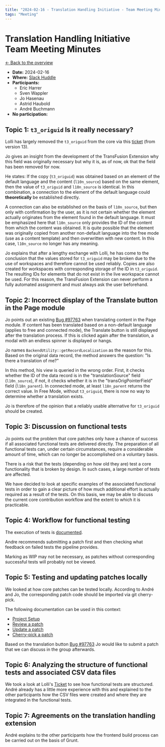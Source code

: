 ```yaml
---
title: "2024-02-16 - Translation Handling Initiative - Team Meeting Minutes"
tags: "Meeting"
---
```


# Translation Handling Initiative<br>Team Meeting Minutes

[← Back to the overview](https://notes.typo3.org/s/f3ae8fZSD)

- **Date:** 2024-02-16<br>
- **Where:** [Slack Huddle](https://app.slack.com/huddle/T024TUMLZ/C05D7UF1L8M)
- **Participants:**
    - Eric Harrer
    - Sven Wappler
    - Jo Hasenau
    - Astrid Haubold
    - André Buchmann
- **No participation:**

## Topic 1: `t3_origuid` Is it really necessary?

Lolli has largely removed the `t3_origuid` from the core via this [ticket](https://review.typo3.org/c/Packages/TYPO3.CMS/+/82888) (from version 13).

Jo gives an insight from the development of the TransFusion Extension why this field was originally necessary but why it is, as of now, ok that the field has been removed for now.

He states: If the copy (`t3_origuid`) was obtained based on an element of the default language and the content (`l10n_source`) based on the same element, then the value of `t3_origuid` and `l10n_source` is identical. In this combination, a connection to the element of the default language could **theoretically** be established directly.

A connection can also be established on the basis of `l10n_source`, but then only with confirmation by the user, as it is not certain whether the element actually originates from the element found in the default language. It must be emphasized here that `l10n_source` only provides the ID of the content from which the content was obtained. It is quite possible that the element was originally copied from another non-default language into the free mode (use as a content template) and then overwritten with new content. In this case, `l10n_source` no longer has any meaning.

Jo explains that after a lengthy exchange with Lolli, he has come to the conclusion that the values stored for `t3_origuid` may be broken due to the use of workspaces and therefore cannot be used reliably. Copies are also created for workspaces with corresponding storage of the ID in `t3_origuid`. The resulting IDs for elements that do not exist in the live workspace cannot be used. For this reason, the TransFusion Extension can never perform a fully automated assignment and must always ask the user beforehand.

## Topic 2: Incorrect display of the Translate button in the Page module

Jo points out an existing [Bug #97763](https://forge.typo3.org/issues/97763) when translating content in the Page module. If content has been translated based on a non-default language (applies to free and connected mode), the Translate button is still displayed after the translation process. If this is clicked again after the translation, a modal with an endless spinner is displayed or hangs.

Jo names `BackendUtility::getRecordLocalization` as the reason for this. Based on the original data record, the method answers the question: "Is there a translation of me?"

In this method, his view is queried in the wrong order. First, it checks whether the ID of the data record is in the "translationSource" field (`l10n_source`), if not, it checks whether it is in the "transOrigPointerField" field (`l18n_parent`). In connected mode, at least `l18n_parent` returns the correct value. In Free Mode, without `t3_origuid`, there is now no way to determine whether a translation exists.

Jo is therefore of the opinion that a reliably usable alternative for `t3_origuid` should be created.

## Topic 3: Discussion on functional tests

Jo points out the problem that core patches only have a chance of success if all associated functional tests are delivered directly. The preparation of all functional tests can, under certain circumstances, require a considerable amount of time, which can no longer be accomplished on a voluntary basis.

There is a risk that the tests (depending on how old they are) test a core functionality that is broken by design. In such cases, a large number of tests are affected.

We have decided to look at specific examples of the associated functional tests in order to gain a clear picture of how much additional effort is actually required as a result of the tests. On this basis, we may be able to discuss the current core contribution workflow and the extent to which it is practicable.

## Topic 4: Workflow for functional testing

The execution of tests is [documented](https://docs.typo3.org/m/typo3/reference-coreapi/main/en-us/Testing/CoreTesting.html).

Andre recommends submitting a patch first and then checking what feedback on failed tests the pipeline provides.

Marking as WIP may not be necessary, as patches without corresponding successful tests will probably not be viewed.

## Topic 5: Testing and updating patches locally

We looked at how core patches can be tested locally. According to André and Jo, the corresponding patch code should be imported via git cherry-pick.

The following documentation can be used in this context:

- [Project Setup](https://docs.typo3.org/m/typo3/guide-contributionworkflow/main/en-us/Appendix/SettingUpTypo3Ddev.html#settting-up-typo3-with-ddev)
- [Review a patch](https://docs.typo3.org/m/typo3/guide-contributionworkflow/main/en-us/HandlingAPatch/Review.html)
- [Update a patch](https://docs.typo3.org/m/typo3/guide-contributionworkflow/main/en-us/HandlingAPatch/ChangeAPatch.html)
- [Cherry-pick a patch](https://docs.typo3.org/m/typo3/guide-contributionworkflow/main/en-us/HandlingAPatch/CherryPick.html#cherry-pick-a-patch)

Based on the translation button [Bug #97763](https://forge.typo3.org/issues/97763) Jo would like to submit a patch that we can discuss in the group afterwards.

## Topic 6: Analyzing the structure of functional tests and associated CSV data files

We took a look at Lolli's [Ticket](https://review.typo3.org/c/Packages/TYPO3.CMS/+/82996) to see how functional tests are structured. André already has a little more experience with this and explained to the other participants how the CSV files were created and where they are integrated in the functional tests.

## Topic 7: Agreements on the translation handling extension

André explains to the other participants how the frontend build process can be carried out on the basis of Grunt.